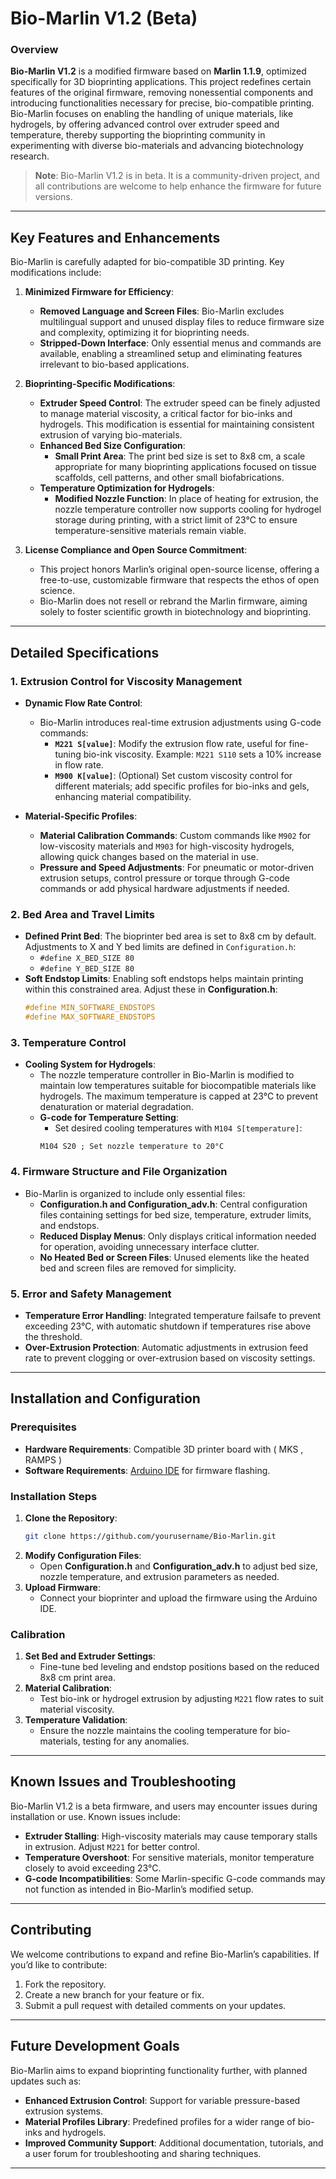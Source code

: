 
# Bio-Marlin V1.2 (Beta)

### Overview
**Bio-Marlin V1.2** is a modified firmware based on **Marlin 1.1.9**, optimized specifically for 3D bioprinting applications. This project redefines certain features of the original firmware, removing nonessential components and introducing functionalities necessary for precise, bio-compatible printing. Bio-Marlin focuses on enabling the handling of unique materials, like hydrogels, by offering advanced control over extruder speed and temperature, thereby supporting the bioprinting community in experimenting with diverse bio-materials and advancing biotechnology research.

> **Note**: Bio-Marlin V1.2 is in beta. It is a community-driven project, and all contributions are welcome to help enhance the firmware for future versions.

---

## Key Features and Enhancements
Bio-Marlin is carefully adapted for bio-compatible 3D printing. Key modifications include:

1. **Minimized Firmware for Efficiency**:
   - **Removed Language and Screen Files**: Bio-Marlin excludes multilingual support and unused display files to reduce firmware size and complexity, optimizing it for bioprinting needs.
   - **Stripped-Down Interface**: Only essential menus and commands are available, enabling a streamlined setup and eliminating features irrelevant to bio-based applications.

2. **Bioprinting-Specific Modifications**:
   - **Extruder Speed Control**: The extruder speed can be finely adjusted to manage material viscosity, a critical factor for bio-inks and hydrogels. This modification is essential for maintaining consistent extrusion of varying bio-materials.
   - **Enhanced Bed Size Configuration**:
     - **Small Print Area**: The print bed size is set to 8x8 cm, a scale appropriate for many bioprinting applications focused on tissue scaffolds, cell patterns, and other small biofabrications.
   - **Temperature Optimization for Hydrogels**:
     - **Modified Nozzle Function**: In place of heating for extrusion, the nozzle temperature controller now supports cooling for hydrogel storage during printing, with a strict limit of 23°C to ensure temperature-sensitive materials remain viable.

3. **License Compliance and Open Source Commitment**:
   - This project honors Marlin’s original open-source license, offering a free-to-use, customizable firmware that respects the ethos of open science.
   - Bio-Marlin does not resell or rebrand the Marlin firmware, aiming solely to foster scientific growth in biotechnology and bioprinting.

---

## Detailed Specifications

### 1. Extrusion Control for Viscosity Management
   - **Dynamic Flow Rate Control**:
     - Bio-Marlin introduces real-time extrusion adjustments using G-code commands:
       - **`M221 S[value]`**: Modify the extrusion flow rate, useful for fine-tuning bio-ink viscosity. Example: `M221 S110` sets a 10% increase in flow rate.
       - **`M900 K[value]`**: (Optional) Set custom viscosity control for different materials; add specific profiles for bio-inks and gels, enhancing material compatibility.

   - **Material-Specific Profiles**:
     - **Material Calibration Commands**: Custom commands like `M902` for low-viscosity materials and `M903` for high-viscosity hydrogels, allowing quick changes based on the material in use.
     - **Pressure and Speed Adjustments**: For pneumatic or motor-driven extrusion setups, control pressure or torque through G-code commands or add physical hardware adjustments if needed.

### 2. Bed Area and Travel Limits
   - **Defined Print Bed**: The bioprinter bed area is set to 8x8 cm by default. Adjustments to X and Y bed limits are defined in `Configuration.h`:
     - `#define X_BED_SIZE 80`
     - `#define Y_BED_SIZE 80`
   - **Soft Endstop Limits**: Enabling soft endstops helps maintain printing within this constrained area. Adjust these in **Configuration.h**:
     ```cpp
     #define MIN_SOFTWARE_ENDSTOPS
     #define MAX_SOFTWARE_ENDSTOPS
     ```

### 3. Temperature Control
   - **Cooling System for Hydrogels**:
     - The nozzle temperature controller in Bio-Marlin is modified to maintain low temperatures suitable for biocompatible materials like hydrogels. The maximum temperature is capped at 23°C to prevent denaturation or material degradation.
     - **G-code for Temperature Setting**:
       - Set desired cooling temperatures with `M104 S[temperature]`:
       ```gcode
       M104 S20 ; Set nozzle temperature to 20°C
       ```

### 4. Firmware Structure and File Organization
   - Bio-Marlin is organized to include only essential files:
     - **Configuration.h and Configuration_adv.h**: Central configuration files containing settings for bed size, temperature, extruder limits, and endstops.
     - **Reduced Display Menus**: Only displays critical information needed for operation, avoiding unnecessary interface clutter.
     - **No Heated Bed or Screen Files**: Unused elements like the heated bed and screen files are removed for simplicity.

### 5. Error and Safety Management
   - **Temperature Error Handling**: Integrated temperature failsafe to prevent exceeding 23°C, with automatic shutdown if temperatures rise above the threshold.
   - **Over-Extrusion Protection**: Automatic adjustments in extrusion feed rate to prevent clogging or over-extrusion based on viscosity settings.

---

## Installation and Configuration

### Prerequisites
- **Hardware Requirements**: Compatible 3D printer board with ( MKS , RAMPS )
- **Software Requirements**: [Arduino IDE](https://www.arduino.cc/en/software) for firmware flashing.

### Installation Steps
1. **Clone the Repository**:
   ```bash
   git clone https://github.com/yourusername/Bio-Marlin.git
   ```
2. **Modify Configuration Files**:
   - Open **Configuration.h** and **Configuration_adv.h** to adjust bed size, nozzle temperature, and extrusion parameters as needed.
3. **Upload Firmware**:
   - Connect your bioprinter and upload the firmware using the Arduino IDE.

### Calibration
1. **Set Bed and Extruder Settings**:
   - Fine-tune bed leveling and endstop positions based on the reduced 8x8 cm print area.
2. **Material Calibration**:
   - Test bio-ink or hydrogel extrusion by adjusting `M221` flow rates to suit material viscosity.
3. **Temperature Validation**:
   - Ensure the nozzle maintains the cooling temperature for bio-materials, testing for any anomalies.

---

## Known Issues and Troubleshooting
Bio-Marlin V1.2 is a beta firmware, and users may encounter issues during installation or use. Known issues include:
- **Extruder Stalling**: High-viscosity materials may cause temporary stalls in extrusion. Adjust `M221` for better control.
- **Temperature Overshoot**: For sensitive materials, monitor temperature closely to avoid exceeding 23°C.
- **G-code Incompatibilities**: Some Marlin-specific G-code commands may not function as intended in Bio-Marlin’s modified setup.

---

## Contributing
We welcome contributions to expand and refine Bio-Marlin’s capabilities. If you’d like to contribute:
1. Fork the repository.
2. Create a new branch for your feature or fix.
3. Submit a pull request with detailed comments on your updates.

---

## Future Development Goals
Bio-Marlin aims to expand bioprinting functionality further, with planned updates such as:
- **Enhanced Extrusion Control**: Support for variable pressure-based extrusion systems.
- **Material Profiles Library**: Predefined profiles for a wider range of bio-inks and hydrogels.
- **Improved Community Support**: Additional documentation, tutorials, and a user forum for troubleshooting and sharing techniques.

---


